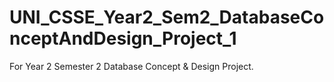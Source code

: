# UNI_CSSE_Year2_Sem2_DatabaseConceptAndDesign_Project_1
For Year 2 Semester 2 Database Concept &amp; Design Project.

